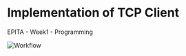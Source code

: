 # Implementation of TCP Client

EPITA - Week1 - Programming

![Workflow](https://github.com/ProtossDragoon/epita-w2-prog-tcpclient/actions/workflows/master.yaml/badge.svg)
